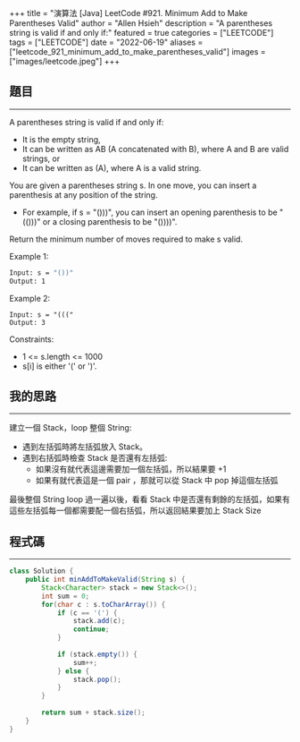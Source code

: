 +++
title = "演算法 [Java] LeetCode #921. Minimum Add to Make Parentheses Valid"
author = "Allen Hsieh"
description = "A parentheses string is valid if and only if:"
featured = true
categories = ["LEETCODE"]
tags = ["LEETCODE"]
date = "2022-06-19"
aliases = ["leetcode_921_minimum_add_to_make_parentheses_valid"]
images = ["images/leetcode.jpeg"]
+++

## 題目
--- 
A parentheses string is valid if and only if:
- It is the empty string,
- It can be written as AB (A concatenated with B), where A and B are valid strings, or
- It can be written as (A), where A is a valid string.

You are given a parentheses string s. In one move, you can insert a parenthesis at any position of the string.
- For example, if s = "()))", you can insert an opening parenthesis to be "(()))" or a closing parenthesis to be "())))".

Return the minimum number of moves required to make s valid.

Example 1:
```bash
Input: s = "())"
Output: 1
```

Example 2:
```
Input: s = "((("
Output: 3
```

Constraints:
- 1 <= s.length <= 1000
- s[i] is either '(' or ')'.


## 我的思路
---
建立一個 Stack，loop 整個 String:

- 遇到左括弧時將左括弧放入 Stack。 
- 遇到右括弧時檢查 Stack 是否還有左括弧:
  - 如果沒有就代表這邊需要加一個左括弧，所以結果要 +1
  - 如果有就代表這是一個 pair ，那就可以從 Stack 中 pop 掉這個左括弧

最後整個 String loop 過一遍以後，看看 Stack 中是否還有剩餘的左括弧，如果有這些左括弧每一個都需要配一個右括弧，所以返回結果要加上 Stack Size

## 程式碼
---
```Java
class Solution {
    public int minAddToMakeValid(String s) {
        Stack<Character> stack = new Stack<>();
        int sum = 0;
        for(char c : s.toCharArray()) {
            if (c == '(') {
                stack.add(c);
                continue;
            } 
                
            if (stack.empty()) {
                sum++;
            } else {
                stack.pop();       
            }
        }
        
        return sum + stack.size();
    }
}
```